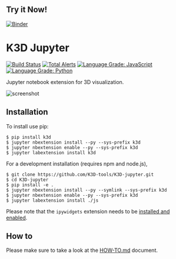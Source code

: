 ## Try it Now!
[![Binder](https://mybinder.org/badge.svg)](https://mybinder.org/v2/gh/ghalib-bello/K3D-jupyter/master?filepath=index.ipynb)


# K3D Jupyter

[![Build Status](https://travis-ci.org/K3D-tools/K3D-jupyter.svg)](https://travis-ci.org/K3D-tools/K3D-jupyter)
[![Total Alerts](https://img.shields.io/lgtm/alerts/g/K3D-tools/K3D-jupyter.svg?logo=lgtm&logoWidth=18)](https://lgtm.com/projects/g/K3D-tools/K3D-jupyter/alerts/)
[![Language Grade: JavaScript](https://img.shields.io/lgtm/grade/javascript/g/K3D-tools/K3D-jupyter.svg?logo=lgtm&logoWidth=18)](https://lgtm.com/projects/g/K3D-tools/K3D-jupyter/context:javascript)
[![Language Grade: Python](https://img.shields.io/lgtm/grade/python/g/K3D-tools/K3D-jupyter.svg?logo=lgtm&logoWidth=18)](https://lgtm.com/projects/g/K3D-tools/K3D-jupyter/context:python)

Jupyter notebook extension for 3D visualization.

![screenshot](screenshot.png)


## Installation

To install use pip:

    $ pip install k3d
    $ jupyter nbextension install --py --sys-prefix k3d
    $ jupyter nbextension enable --py --sys-prefix k3d
    $ jupyter labextension install k3d

For a development installation (requires npm and node.js),

    $ git clone https://github.com/K3D-tools/K3D-jupyter.git
    $ cd K3D-jupyter
    $ pip install -e .
    $ jupyter nbextension install --py --symlink --sys-prefix k3d
    $ jupyter nbextension enable --py --sys-prefix k3d
    $ jupyter labextension install ./js

Please note that the `ipywidgets` extension needs to be
[installed and enabled](http://ipywidgets.readthedocs.io/en/latest/user_install.html).

## How to

Please make sure to take a look at the [HOW-TO.md](HOW-TO.md) document.
